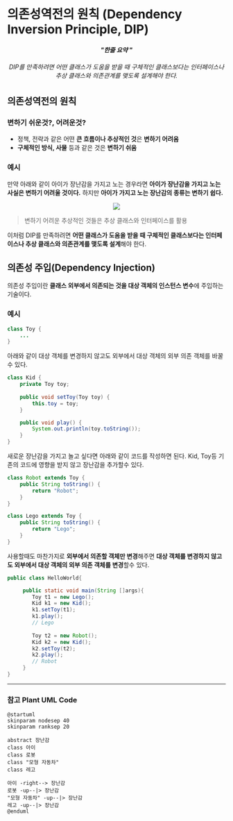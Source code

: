 # 의존성역전의 원칙 (Dependency Inversion Principle, DIP)

<h4 align="center"><I>"한줄 요약 "</I></h4>
<h6 align="center">DIP를 만족하려면 어떤 클래스가 도움을 받을 때 구체적인 클래스보다는 인터페이스나 추상 클래스와 의존관계를 맺도록 설계해야 한다.</h6>

## 의존성역전의 원칙

  ### 변하기 쉬운것?, 어려운것?
  * 정책, 전략과 같은 어떤 **큰 흐름이나 추상적인 것**은 **변하기 어려움**
  * **구체적인 방식, 사물** 등과 같은 것은 **변하기 쉬움**

  ### 예시
  만약 아래와 같이 아이가 장난감을 가지고 노는 경우라면 **아이가 장난감을 가지고 노는 사실은 변하기 어려울 것이다.** 하지만 **아이가 가지고 노는 장난감의 종류는 변하기 쉽다.**
  <p align="center">
    <img src="http://www.plantuml.com/plantuml/png/SoWkIImgAStDuIhEpimhI2nAp5N8oqz9BKujK30nG18iIipB1WaQ6N1n9IOLbnGb9fSel9ctz7NJd5SR9d0bvoGM5okycThoPkuMAEVrmZcljxH3EKglLwruEsCgKCU4r_qptsnOeGHJjQ3ZrUO5N5mGhGgwHPdf6IMwkdP8PaCCKj0jBT3LhK6Mm3GKYoA81LWa75BpKe0U1m00" />
  </p>

> 변하기 어려운 추상적인 것들은 추상 클래스와 인터페이스를 활용

이처럼 DIP를 만족하려면 **어떤 클래스가 도움을 받을 때 구체적인 클래스보다는 인터페이스나 추상 클래스와 의존관계를 맺도록 설계**해야 한다. 

## 의존성 주입(Dependency Injection)
의존성 주입이란 **클래스 외부에서 의존되는 것을 대상 객체의 인스턴스 변수**에 주입하는 기술이다.

### 예시
```java
class Toy {
    ...
}
```
아래와 같이 대상 객체를 변경하지 않고도 외부에서 대상 객체의 외부 의존 객체를 바꿀수 있다.
```java
class Kid {
	private Toy toy;
	
	public void setToy(Toy toy) {
		this.toy = toy;
	}

	public void play() {
		System.out.println(toy.toString());
	}
}
```
새로운 장난감을 가지고 놀고 싶다면 아래와 같이 코드를 작성하면 된다. Kid, Toy등 기존의 코드에 영향을 받지 않고 장난감을 추가할수 있다.
```java
class Robot extends Toy {
    public String toString() {
        return "Robot";
    }
}

class Lego extends Toy {
    public String toString() {
        return "Lego";
    }
}
```

사용할때도 마찬가지로  **외부에서 의존할 객체만 변경**해주면 **대상 객체를 변경하지 않고도 외부에서 대상 객체의 외부 의존 객체를 변경**할수 있다.
```java
public class HelloWorld{

     public static void main(String []args){
        Toy t1 = new Lego();
        Kid k1 = new Kid();
        k1.setToy(t1);
        k1.play();
        // Lego
        
        Toy t2 = new Robot();
        Kid k2 = new Kid();
        k2.setToy(t2);
        k2.play();
        // Robot
     }
}
```

---

### 참고 Plant UML Code

```
@startuml
skinparam nodesep 40
skinparam ranksep 20

abstract 장난감
class 아이
class 로봇
class "모형 자동차"
class 레고

아이 -right--> 장난감
로봇 -up--|> 장난감
"모형 자동차" -up--|> 장난감
레고 -up--|> 장난감
@enduml
```

